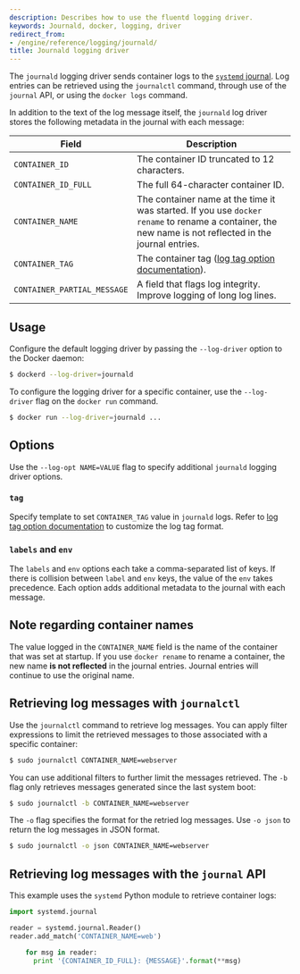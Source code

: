 ```yaml
---
description: Describes how to use the fluentd logging driver.
keywords: Journald, docker, logging, driver
redirect_from:
- /engine/reference/logging/journald/
title: Journald logging driver
---
```


The `journald` logging driver sends container logs to the
[`systemd` journal](http://www.freedesktop.org/software/systemd/man/systemd-journald.service.html).
Log entries can be retrieved using the `journalctl` command, through use of the
`journal` API, or using the `docker logs` command.

In addition to the text of the log message itself, the `journald` log driver
stores the following metadata in the journal with each message:

| Field                       | Description |
------------------------------|-------------|
| `CONTAINER_ID`              | The container ID truncated to 12 characters. |
| `CONTAINER_ID_FULL`         | The full 64-character container ID. |
| `CONTAINER_NAME`            | The container name at the time it was started. If you use `docker rename` to rename a container, the new name is not reflected in the journal entries. |
| `CONTAINER_TAG`             | The container tag ([log tag option documentation](log_tags.md)). |
| `CONTAINER_PARTIAL_MESSAGE` | A field that flags log integrity. Improve logging of long log lines. |

## Usage

Configure the default logging driver by passing the `--log-driver` option to the
Docker daemon:

```bash
$ dockerd --log-driver=journald
```

To configure the logging driver for a specific container, use the `--log-driver`
flag on the `docker run` command.

```bash
$ docker run --log-driver=journald ...
```

## Options

Use the `--log-opt NAME=VALUE` flag to specify additional `journald` logging
driver options.

### `tag`

Specify template to set `CONTAINER_TAG` value in `journald` logs. Refer to
[log tag option documentation](log_tags.md) to customize the log tag format.

### `labels` and `env`

The `labels` and `env` options each take a comma-separated list of keys. If
there is collision between `label` and `env` keys, the value of the `env` takes
precedence. Each option adds additional metadata to the journal with each
message.

## Note regarding container names

The value logged in the `CONTAINER_NAME` field is the name of the container that
was set at startup. If you use `docker rename` to rename a container, the new
name **is not reflected** in the journal entries. Journal entries will continue
to use the original name.

## Retrieving log messages with `journalctl`

Use the `journalctl` command to retrieve log messages. You can apply filter
expressions to limit the retrieved messages to those associated with a specific
container:

```bash
$ sudo journalctl CONTAINER_NAME=webserver
```

You can use additional filters to further limit the messages retrieved. The `-b`
flag only retrieves messages generated since the last system boot:

```bash
$ sudo journalctl -b CONTAINER_NAME=webserver
```

The `-o` flag specifies the format for the retried log messages. Use `-o json`
to return the log messages in JSON format.

```bash
$ sudo journalctl -o json CONTAINER_NAME=webserver
```

## Retrieving log messages with the `journal` API

This example uses the `systemd` Python module to retrieve container
logs:

```python
import systemd.journal

reader = systemd.journal.Reader()
reader.add_match('CONTAINER_NAME=web')

    for msg in reader:
      print '{CONTAINER_ID_FULL}: {MESSAGE}'.format(**msg)
```
